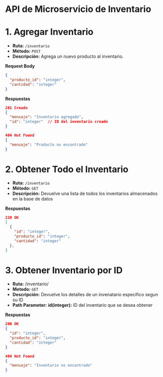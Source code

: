 # API de Microservicio de Inventario

# 1. Agregar Inventario
- **Ruta:** `/inventario`
- **Método:** `POST`
- **Descripción:** Agrega un nuevo producto al inventario.

**Request Body**
```json
{
  "producto_id": "integer",
  "cantidad": "integer"
}
```
**Respuestas**
```json
201 Creado
{
  "mensaje": "Inventario agregado",
  "id": "integer"  // ID del inventario creado
}

404 Not Found
{
  "mensaje": "Producto no encontrado"
}

```
# 2. Obtener Todo el Inventario
- **Ruta:** `/inventario`
- **Método:** `GET`
- **Descripción:** Devuelve una lista de todos los inventarios almacenados en la base de datos

**Respuestas**
```json
220 OK
[
  {
    "id": "integer",
    "producto_id": "integer",
    "cantidad": "integer"
  },
]

```
# 3. Obtener Inventario por ID
- **Ruta:** /inventario/<id>
- **Metodo:** `GET`
- **Descripción:** Devuelve los detalles de un invenatario especifico segun su ID
- **Path Parameter:**
**id(integer):** ID del inventario que se desea obtener

**Respuestas**
```json
200 OK
{
  "id": "integer",
  "producto_id": "integer",
  "cantidad": "integer"
}

404 Not Found
{
  "mensaje": "Inventario no encontrado"
}
